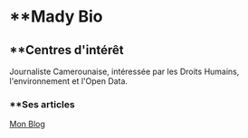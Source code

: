 # **Mady Bio
## **Centres d'intérêt
Journaliste Camerounaise, intéressée par les Droits Humains, l'environnement et l'Open Data.
### **Ses articles
[Mon Blog](http://madyngeunga.over-blog.com/)
